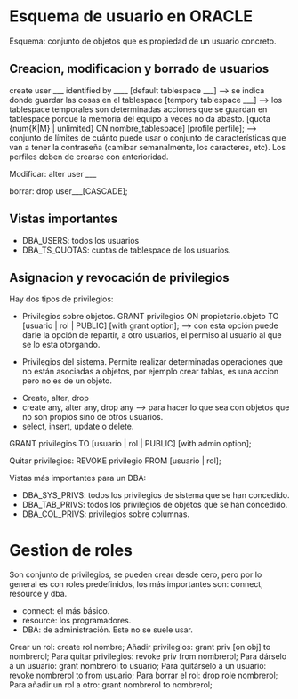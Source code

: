 # Esquema de usuario en ORACLE
Esquema: conjunto de objetos que es propiedad de un usuario concreto. 

## Creacion, modificacion y borrado de usuarios
create user ___
identified by ____
[default tablespace ___] --> se indica donde guardar las cosas en el tablespace
[tempory tablespace ___] --> los tablespace temporales son determinadas acciones que se guardan en tablespace porque la memoria del equipo a veces no da abasto.
[quota {num{K|M} | unlimited} ON nombre_tablespace]
[profile perfile]; --> conjunto de límites de cuánto puede usar o conjunto de características que van a tener la contraseña (camibar semanalmente, los caracteres, etc). Los perfiles deben de crearse con anterioridad.


Modificar:
alter user ___

borrar:
drop user___[CASCADE];

## Vistas importantes
- DBA_USERS: todos los usuarios
- DBA_TS_QUOTAS: cuotas de tablespace de los usuarios.


## Asignacion y revocación de privilegios
Hay dos tipos de privilegios:
- Privilegios sobre objetos.
	GRANT privilegios ON propietario.objeto TO [usuario | rol | PUBLIC] [with grant option]; --> con esta opción puede darle la opción de repartir, a otro usuarios, el permiso al usuario al que se lo esta otorgando.

- Privilegios del sistema. Permite realizar determinadas operaciones que no están asociadas a objetos, por ejemplo crear tablas, es una accion pero no es de un objeto.
* Create, alter, drop
* create any, alter any, drop any --> para hacer lo que sea con objetos que no son propios sino de otros usuarios. 
* select, insert, update o delete.

GRANT privilegios TO [usuario | rol | PUBLIC] [with admin option];


Quitar privilegios:
REVOKE privilegio FROM [usuario | rol];


Vistas más importantes para un DBA:
- DBA_SYS_PRIVS: todos los privilegios de sistema que se han concedido.
- DBA_TAB_PRIVS: todos los privilegios de objetos que se han concedido.
- DBA_COL_PRIVS: privilegios sobre columnas. 

# Gestion de roles
Son conjunto de privilegios, se pueden crear desde cero, pero por lo general es con roles predefinidos, los más importantes son:
connect, resource y dba.
- connect: el más básico.
- resource: los programadores. 
- DBA: de administración. Este no se suele usar.

Crear un rol: create rol nombre;
Añadir privilegios: grant priv [on obj] to nombrerol;
Para quitar privilegios: revoke priv from nombrerol;
Para dárselo a un usuario: grant nombrerol to usuario;
Para quitárselo a un usuario: revoke nombrerol to from usuario;
Para borrar el rol: drop role nombrerol;
Para añadir un rol a otro: grant nombrerol to nombrerol;








